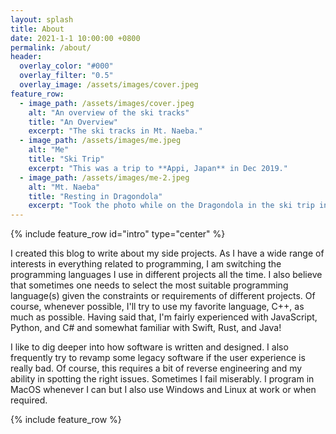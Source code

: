 ```yaml
---
layout: splash
title: About
date: 2021-1-1 10:00:00 +0800
permalink: /about/
header:
  overlay_color: "#000"
  overlay_filter: "0.5"
  overlay_image: /assets/images/cover.jpeg
feature_row:
  - image_path: /assets/images/cover.jpeg
    alt: "An overview of the ski tracks"
    title: "An Overview"
    excerpt: "The ski tracks in Mt. Naeba."
  - image_path: /assets/images/me.jpeg
    alt: "Me"
    title: "Ski Trip"
    excerpt: "This was a trip to **Appi, Japan** in Dec 2019."
  - image_path: /assets/images/me-2.jpeg
    alt: "Mt. Naeba"
    title: "Resting in Dragondola"
    excerpt: "Took the photo while on the Dragondola in the ski trip in Naeba, 2019."
---
```


{% include feature_row id="intro" type="center" %}

I created this blog to write about my side projects. As I have a wide range of interests in everything related to programming, I am switching the programming languages I use in different projects all the time. I also believe that sometimes one needs to select the most suitable programming language(s) given the constraints or requirements of different projects. Of course, whenever possible, I'll try to use my favorite language, C++, as much as possible. Having said that, I'm fairly experienced with JavaScript, Python, and C# and somewhat familiar with Swift, Rust, and Java!

I like to dig deeper into how software is written and designed. I also frequently try to revamp some legacy software if the user experience is really bad. Of course, this requires a bit of reverse engineering and my ability in spotting the right issues. Sometimes I fail miserably. I program in MacOS whenever I can but I also use Windows and Linux at work or when required.

{% include feature_row %}